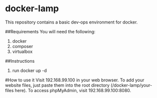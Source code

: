 # docker-lamp
This repository contains a basic dev-ops environment for docker.

##Requirements
You will need the following:

1. docker
2. composer
3. virtualbox

##Instructions
1. run docker up -d

#How to use it
Visit 192.168.99.100 in your web browser. To add your website files, just paste them into the root directory (/docker-lamp/your-files here). To access phpMyAdmin, visit 192.168.99.100:8080.
